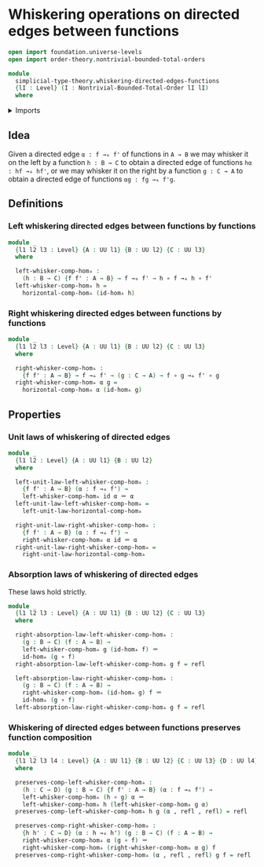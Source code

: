 # Whiskering operations on directed edges between functions

```agda
open import foundation.universe-levels
open import order-theory.nontrivial-bounded-total-orders

module
  simplicial-type-theory.whiskering-directed-edges-functions
  {lI : Level} (I : Nontrivial-Bounded-Total-Order lI lI)
  where
```

<details><summary>Imports</summary>

```agda
open import foundation.action-on-identifications-functions
open import foundation.cartesian-product-types
open import foundation.dependent-pair-types
open import foundation.equality-cartesian-product-types
open import foundation.equality-dependent-pair-types
open import foundation.equivalences
open import foundation.function-extensionality
open import foundation.function-types
open import foundation.functoriality-cartesian-product-types
open import foundation.functoriality-dependent-pair-types
open import foundation.homotopies
open import foundation.identity-types
open import foundation.retractions
open import foundation.sections
open import foundation.type-arithmetic-dependent-function-types
open import foundation.type-theoretic-principle-of-choice
open import foundation.universe-levels

open import orthogonal-factorization-systems.extensions-maps

open import simplicial-type-theory.arrows I
open import simplicial-type-theory.directed-edges I
open import simplicial-type-theory.directed-interval-type I
open import simplicial-type-theory.horizontal-composition-arrows-functions I
open import simplicial-type-theory.horizontal-composition-directed-edges-functions I
```

</details>

## Idea

Given a directed edge `α : f →▵ f'` of functions in `A → B` we may whisker it on
the left by a function `h : B → C` to obtain a directed edge of functions
`hα : hf →▵ hf'`, or we may whisker it on the right by a function `g : C → A` to
obtain a directed edge of functions `αg : fg →▵ f'g`.

## Definitions

### Left whiskering directed edges between functions by functions

```agda
module _
  {l1 l2 l3 : Level} {A : UU l1} {B : UU l2} {C : UU l3}
  where

  left-whisker-comp-hom▵ :
    (h : B → C) {f f' : A → B} → f →▵ f' → h ∘ f →▵ h ∘ f'
  left-whisker-comp-hom▵ h =
    horizontal-comp-hom▵ (id-hom▵ h)
```

### Right whiskering directed edges between functions by functions

```agda
module _
  {l1 l2 l3 : Level} {A : UU l1} {B : UU l2} {C : UU l3}
  where

  right-whisker-comp-hom▵ :
    {f f' : A → B} → f →▵ f' → (g : C → A) → f ∘ g →▵ f' ∘ g
  right-whisker-comp-hom▵ α g =
    horizontal-comp-hom▵ α (id-hom▵ g)
```

## Properties

### Unit laws of whiskering of directed edges

```agda
module _
  {l1 l2 : Level} {A : UU l1} {B : UU l2}
  where

  left-unit-law-left-whisker-comp-hom▵ :
    {f f' : A → B} (α : f →▵ f') →
    left-whisker-comp-hom▵ id α ＝ α
  left-unit-law-left-whisker-comp-hom▵ =
    left-unit-law-horizontal-comp-hom▵

  right-unit-law-right-whisker-comp-hom▵ :
    {f f' : A → B} (α : f →▵ f') →
    right-whisker-comp-hom▵ α id ＝ α
  right-unit-law-right-whisker-comp-hom▵ =
    right-unit-law-horizontal-comp-hom▵
```

### Absorption laws of whiskering of directed edges

These laws hold strictly.

```agda
module _
  {l1 l2 l3 : Level} {A : UU l1} {B : UU l2} {C : UU l3}
  where

  right-absorption-law-left-whisker-comp-hom▵ :
    (g : B → C) (f : A → B) →
    left-whisker-comp-hom▵ g (id-hom▵ f) ＝
    id-hom▵ (g ∘ f)
  right-absorption-law-left-whisker-comp-hom▵ g f = refl

  left-absorption-law-right-whisker-comp-hom▵ :
    (g : B → C) (f : A → B) →
    right-whisker-comp-hom▵ (id-hom▵ g) f ＝
    id-hom▵ (g ∘ f)
  left-absorption-law-right-whisker-comp-hom▵ g f = refl
```

### Whiskering of directed edges between functions preserves function composition

```agda
module _
  {l1 l2 l3 l4 : Level} {A : UU l1} {B : UU l2} {C : UU l3} {D : UU l4}
  where

  preserves-comp-left-whisker-comp-hom▵ :
    (h : C → D) (g : B → C) {f f' : A → B} (α : f →▵ f') →
    left-whisker-comp-hom▵ (h ∘ g) α ＝
    left-whisker-comp-hom▵ h (left-whisker-comp-hom▵ g α)
  preserves-comp-left-whisker-comp-hom▵ h g (α , refl , refl) = refl

  preserves-comp-right-whisker-comp-hom▵ :
    {h h' : C → D} (α : h →▵ h') (g : B → C) (f : A → B) →
    right-whisker-comp-hom▵ α (g ∘ f) ＝
    right-whisker-comp-hom▵ (right-whisker-comp-hom▵ α g) f
  preserves-comp-right-whisker-comp-hom▵ (α , refl , refl) g f = refl
```

